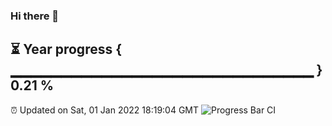 ### Hi there 👋
⏳ Year progress { ▁▁▁▁▁▁▁▁▁▁▁▁▁▁▁▁▁▁▁▁▁▁▁▁▁▁▁▁▁▁ } 0.21 %
---
⏰ Updated on Sat, 01 Jan 2022 18:19:04 GMT
![Progress Bar CI](https://github.com/liununu/liununu/workflows/Progress%20Bar%20CI/badge.svg)
